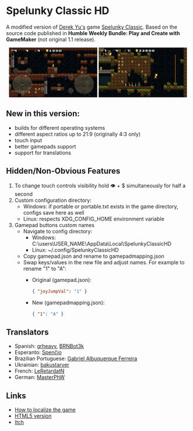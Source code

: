# Spelunky Classic HD

A modified version of [Derek Yu's](https://en.wikipedia.org/wiki/Derek_Yu) game [Spelunky Classic](https://spelunkyworld.com/original.html). Based on the source code published in **Humble Weekly Bundle: Play and Create with GameMaker** (not original 1.1 release).

<p align="center">
    <img src="screenshots/screenshot_00.png" width="48%">
    <img src="screenshots/screenshot_01.png" width="48%">
</p>

## New in this version:
- builds for different operating systems
- different aspect ratios up to 21:9 (originally 4:3 only)
- touch input
- better gamepads support
- support for translations

## Hidden/Non-Obvious Features
1. To change touch controls visibility hold 👁 + $ simultaneously for half a second
2. Custom configuration directory:
    - Windows: if portable or portable.txt exists in the game directory, configs save here as well
    - Linux: respects XDG_CONFIG_HOME environment variable
3. Gamepad buttons custom names
    - Navigate to config directory:
        - Windows: C:\users\USER_NAME\AppData\Local\SpelunkyClassicHD
        - Linux: ~/.config/SpelunkyClassicHD
    - Copy gamepad.json and rename to gamepadmapping.json
    - Swap keys/values in the new file and adjust names. For example to rename "1" to "A":
        - Original (gamepad.json):

            ```json
            { "joyJumpVal": "1" }
            ```

        - New (gamepadmapping.json):

            ```json
            { "1": "A" }
            ```

## Translators
- Spanish: [grheavy](mailto:grheavy@hushmail.com), [BRNBot3k](https://github.com/BRNBot3k)
- Esperanto: [Spenĉjo](https://github.com/Rajzin)
- Brazilian Portuguese: [Gabriel Albuquerque Ferreira](https://github.com/ngc-5194)
- Ukrainian: [bakustarver](https://github.com/bakustarver)
- French: [LeRetardatN](https://github.com/Lecodeurenretard)
- German: [MasterPhW](mailto:masterphw@gmail.com)

## Links
* [How to localize the game](localization)
* [HTML5 version](https://github.com/yancharkin/SpelunkyClassicHDhtml5)
* [Itch](https://yancharkin.itch.io/spelunky-classic-hd)
